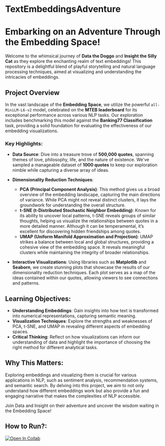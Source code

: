 # TextEmbeddingsAdventure

# **Embarking on an Adventure Through the Embedding Space!**

Welcome to the whimsical journey of **Data the Doggo** and **Insight the Silly Cat** as they explore the enchanting realm of text embeddings! This repository is a delightful blend of playful storytelling and natural language processing techniques, aimed at visualizing and understanding the intricacies of embeddings.

## **Project Overview**

In the vast landscape of the **Embedding Space**, we utilize the powerful `all-MiniLM-L6-v2` model, celebrated on the **MTEB leaderboard** for its exceptional performance across various NLP tasks. Our exploration includes benchmarking this model against the **Banking77 Classification** task, providing a solid foundation for evaluating the effectiveness of our embedding visualizations.

### **Key Highlights:**

- **Data Source**: Dive into a treasure trove of **500,000 quotes**, spanning themes of love, philosophy, life, and the nature of existence. We've sampled a manageable dataset of **1000 quotes** to keep our exploration nimble while capturing a diverse array of ideas.

- **Dimensionality Reduction Techniques**:
  - **PCA (Principal Component Analysis)**: This method gives us a broad overview of the embedding landscape, capturing the main directions of variance. While PCA might not reveal distinct clusters, it lays the groundwork for understanding the overall structure.
  - **t-SNE (t-Distributed Stochastic Neighbor Embedding)**: Known for its ability to uncover local patterns, t-SNE reveals groups of similar thoughts, helping us visualize the relationships between quotes in a more detailed manner. Although it can be temperamental, it’s excellent for discovering hidden friendships among quotes.
  - **UMAP (Uniform Manifold Approximation and Projection)**: UMAP strikes a balance between local and global structures, providing a cohesive view of the embedding space. It reveals meaningful clusters while maintaining the integrity of broader relationships.

- **Interactive Visualizations**: Using libraries such as **Matplotlib** and **Seaborn**, we create stunning plots that showcase the results of our dimensionality reduction techniques. Each plot serves as a map of the ideas contained within our quotes, allowing viewers to see connections and patterns.

## **Learning Objectives**:

- **Understanding Embeddings**: Gain insights into how text is transformed into numerical representations, capturing semantic meaning.
- **Visualization Techniques**: Explore the strengths and weaknesses of PCA, t-SNE, and UMAP in revealing different aspects of embedding spaces.
- **Critical Thinking**: Reflect on how visualizations can inform our understanding of data and highlight the importance of choosing the right method for different analytical tasks.

## **Why This Matters**:
Exploring embeddings and visualizing them is crucial for various applications in NLP, such as sentiment analysis, recommendation systems, and semantic search. By delving into this project, we aim to not only understand how different embeddings work but also provide a fun and engaging narrative that makes the complexities of NLP accessible.

Join Data and Insight on their adventure and uncover the wisdom waiting in the Embedding Space!

## **How to Run?**:
[![Open In Collab](https://colab.research.google.com/assets/colab-badge.svg)](AkhilByteWrangler/TextEmbeddingsAdventure/blob/main/Data_Doggo_and_Insight_Cat_Embeddings_Adventure.ipynb)
